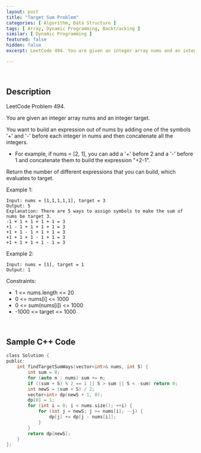 ```yaml
---
layout: post
title: "Target Sum Problem"
categories: [ Algorithm, Data Structure ]
tags: [ Array, Dynamic Programming, Backtracking ]
similar: [ Dynamic Programming ]
featured: false
hidden: false
excerpt: LeetCode 494. You are given an integer array nums and an integer target.

---
```


<br />

## Description

LeetCode Problem 494.

You are given an integer array nums and an integer target.

You want to build an expression out of nums by adding one of the symbols '+' and '-' before each integer in nums and then concatenate all the integers.

* For example, if nums = [2, 1], you can add a '+' before 2 and a '-' before 1 and concatenate them to build the expression "+2-1".

Return the number of different expressions that you can build, which evaluates to target.

Example 1:
```
Input: nums = [1,1,1,1,1], target = 3
Output: 5
Explanation: There are 5 ways to assign symbols to make the sum of nums be target 3.
-1 + 1 + 1 + 1 + 1 = 3
+1 - 1 + 1 + 1 + 1 = 3
+1 + 1 - 1 + 1 + 1 = 3
+1 + 1 + 1 - 1 + 1 = 3
+1 + 1 + 1 + 1 - 1 = 3
```

Example 2:
```
Input: nums = [1], target = 1
Output: 1
```

Constraints:
* 1 <= nums.length <= 20
* 0 <= nums[i] <= 1000
* 0 <= sum(nums[i]) <= 1000
* -1000 <= target <= 1000

<br />

## Sample C++ Code


```c
class Solution {
public:
    int findTargetSumWays(vector<int>& nums, int S) {
        int sum = 0;
        for (auto n : nums) sum += n;
        if ((sum + S) % 2 == 1 || S > sum || S < -sum) return 0;
        int newS = (sum + S) / 2;
        vector<int> dp(newS + 1, 0);
        dp[0] = 1;
        for (int i = 0; i < nums.size(); ++i) {
            for (int j = newS; j >= nums[i]; --j) {
                dp[j] += dp[j - nums[i]];
            }
        }
        return dp[newS];
    }
};
```


